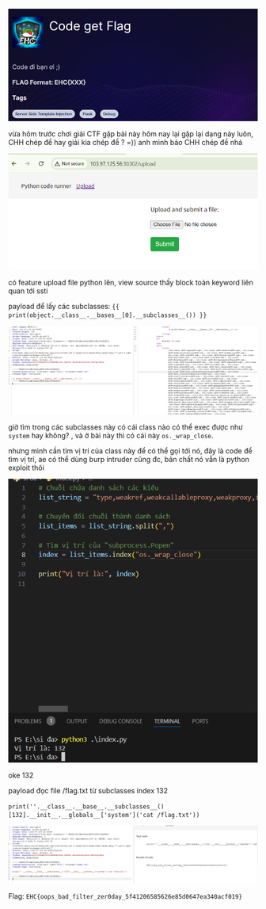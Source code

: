 ![image](../img/18.1.png)

vừa hôm trước chơi giải CTF gặp bài này hôm nay lại gặp lại dạng này luôn, CHH chép đề hay giải kia chép đề ? =)) anh mình bảo CHH chép đề nhá 

![image](../img/18.2.png)

có feature upload file python lên, view source thấy block toàn keyword liên quan tới ssti

payload để lấy các subclasses:
`{{ print(object.__class__.__bases__[0].__subclasses__()) }}`

![image](../img/18.3.png)

giờ tìm trong các subclasses này có cái class nào có thể exec được như `system` hay không? , và ở bài này thì có cái này `os._wrap_close`.

nhưng mình cần tìm vị trí của class này để có thể gọi tới nó, đây là code để tìm vị trí, ae có thể dùng burp intruder cũng đc, bản chất nó vẫn là python exploit thôi

![image](../img/18.4.png)

oke 132

payload đọc file /flag.txt từ subclasses index 132

`print(''.__class__.__base__.__subclasses__()[132].__init__.__globals__['system']('cat /flag.txt'))` 

![image](../img/18.5.png)

Flag: `EHC{oops_bad_filter_zer0day_5f41206585626e85d0647ea340acf019}`





